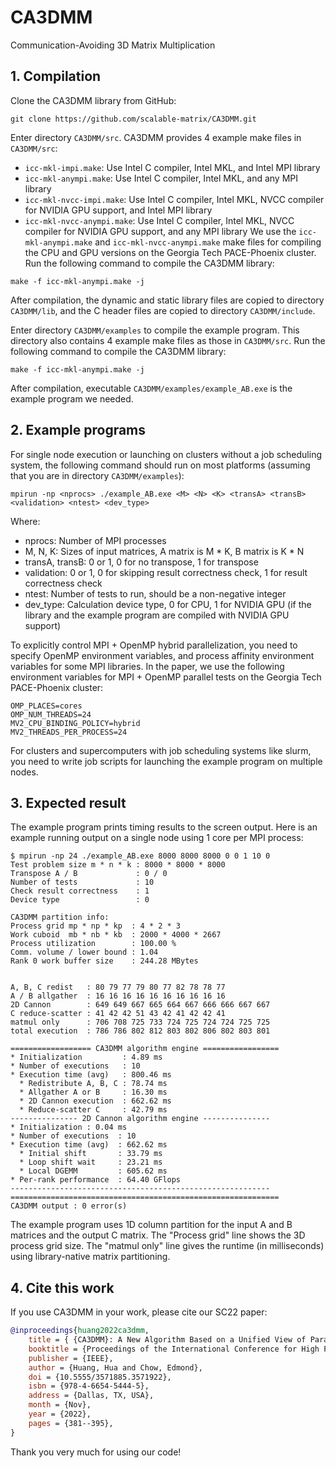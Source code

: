 # CA3DMM
Communication-Avoiding 3D Matrix Multiplication

## 1. Compilation

Clone the CA3DMM library from GitHub:
```shell
git clone https://github.com/scalable-matrix/CA3DMM.git
```

Enter directory `CA3DMM/src`. CA3DMM provides 4 example make files in `CA3DMM/src`:
- `icc-mkl-impi.make`: Use Intel C compiler, Intel MKL, and Intel MPI library
- `icc-mkl-anympi.make`: Use Intel C compiler, Intel MKL, and any MPI library
- `icc-mkl-nvcc-impi.make`: Use Intel C compiler, Intel MKL, NVCC compiler for NVIDIA GPU support, and Intel MPI library
- `icc-mkl-nvcc-anympi.make`: Use Intel C compiler, Intel MKL, NVCC compiler for NVIDIA GPU support, and any MPI library
We use the `icc-mkl-anympi.make` and `icc-mkl-nvcc-anympi.make` make files for compiling the CPU and GPU versions on the Georgia Tech PACE-Phoenix cluster. Run the following command to compile the CA3DMM library:
```shell
make -f icc-mkl-anympi.make -j
```
After compilation, the dynamic and static library files are copied to directory `CA3DMM/lib`, and the C header files are copied to directory `CA3DMM/include`.

Enter directory `CA3DMM/examples` to compile the example program. This directory also contains 4 example make files as those in `CA3DMM/src`. Run the following command to compile the CA3DMM library:
```shell
make -f icc-mkl-anympi.make -j
```
After compilation, executable `CA3DMM/examples/example_AB.exe` is the example program we needed.


## 2. Example programs

For single node execution or launching on clusters without a job scheduling system, the following command should run on most platforms (assuming that you are in directory `CA3DMM/examples`):
```shell
mpirun -np <nprocs> ./example_AB.exe <M> <N> <K> <transA> <transB> <validation> <ntest> <dev_type>
```
Where:
* nprocs: Number of MPI processes
* M, N, K: Sizes of input matrices, A matrix is M * K, B matrix is K * N
* transA, transB: 0 or 1, 0 for no transpose, 1 for transpose
* validation: 0 or 1, 0 for skipping result correctness check, 1 for result correctness check
* ntest: Number of tests to run, should be a non-negative integer
* dev\_type: Calculation device type, 0 for CPU, 1 for NVIDIA GPU (if the library and the example program are compiled with NVIDIA GPU support)

To explicitly control MPI + OpenMP hybrid parallelization, you need to specify OpenMP environment variables, and process affinity environment variables for some MPI libraries. In the paper, we use the following environment variables for MPI + OpenMP parallel tests on the Georgia Tech PACE-Phoenix cluster:
```shell
OMP_PLACES=cores
OMP_NUM_THREADS=24
MV2_CPU_BINDING_POLICY=hybrid
MV2_THREADS_PER_PROCESS=24
```

For clusters and supercomputers with job scheduling systems like slurm, you need to write job scripts for launching the example program on multiple nodes.


## 3. Expected result

The example program prints timing results to the screen output. Here is an example running output on a single node using 1 core per MPI process:
```text
$ mpirun -np 24 ./example_AB.exe 8000 8000 8000 0 0 1 10 0
Test problem size m * n * k : 8000 * 8000 * 8000
Transpose A / B             : 0 / 0
Number of tests             : 10
Check result correctness    : 1
Device type                 : 0

CA3DMM partition info:
Process grid mp * np * kp  : 4 * 2 * 3
Work cuboid  mb * nb * kb  : 2000 * 4000 * 2667
Process utilization        : 100.00 %
Comm. volume / lower bound : 1.04
Rank 0 work buffer size    : 244.28 MBytes


A, B, C redist   : 80 79 77 79 80 77 82 78 78 77
A / B allgather  : 16 16 16 16 16 16 16 16 16 16
2D Cannon        : 649 649 667 665 664 667 666 666 667 667
C reduce-scatter : 41 42 42 51 43 42 41 42 42 41
matmul only      : 706 708 725 733 724 725 724 724 725 725
total execution  : 786 786 802 812 803 802 806 802 803 801

================== CA3DMM algorithm engine =================
* Initialization         : 4.89 ms
* Number of executions   : 10
* Execution time (avg)   : 800.46 ms
  * Redistribute A, B, C : 78.74 ms
  * Allgather A or B     : 16.30 ms
  * 2D Cannon execution  : 662.62 ms
  * Reduce-scatter C     : 42.79 ms
--------------- 2D Cannon algorithm engine ---------------
* Initialization : 0.04 ms
* Number of executions  : 10
* Execution time (avg)  : 662.62 ms
  * Initial shift       : 33.79 ms
  * Loop shift wait     : 23.21 ms
  * Local DGEMM         : 605.62 ms
* Per-rank performance  : 64.40 GFlops
----------------------------------------------------------
============================================================
CA3DMM output : 0 error(s)
```

The example program uses 1D column partition for the input A and B matrices and the output C matrix. The "Process grid" line shows the 3D process grid size. The "matmul only" line gives the runtime (in milliseconds) using library-native matrix partitioning.

## 4. Cite this work

If you use CA3DMM in your work, please cite our SC22 paper:

```bibtex
@inproceedings{huang2022ca3dmm,
    title = { {CA3DMM}: A New Algorithm Based on a Unified View of Parallel Matrix Multiplication },
    booktitle = {Proceedings of the International Conference for High Performance Computing, Networking, Storage and Analysis},
    publisher = {IEEE},
    author = {Huang, Hua and Chow, Edmond},
    doi = {10.5555/3571885.3571922},
    isbn = {978-4-6654-5444-5},
    address = {Dallas, TX, USA},
    month = {Nov},
    year = {2022},
    pages = {381--395},
}
```

Thank you very much for using our code!
